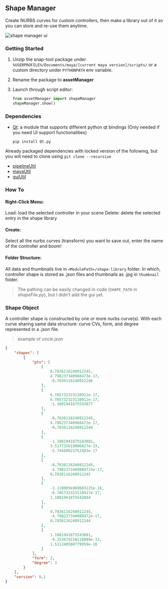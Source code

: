 ## Shape Manager

Create NURBS curves for custom controllers, then make a library out of it so you can
store and re-use them anytime.

![shape manager ui](https://i.imgur.com/iydFwTj.png)

### Getting Started

1. Unzip the snap-tool package under 
`%USERPROFILE%/Documents/maya/[current maya version]/scripts/` 
or a custom directory under `PYTHONPATH` env variable.


2. Rename the package to **assetManager**


3. Launch through script editor:

    ```python
    from assetManager import shapeManager
    shapeManager.show()
    ```

### Dependencies

- [Qt](https://github.com/mottosso/Qt.py): a module that supports different
python qt bindings (Only needed if you need UI support functionalities)
    ```
    pip install Qt.py
    ```

Already packaged dependencies with locked version of the following,
but you will need to clone using `git clone --recursive`


- [pipelineUtil](https://github.com/leixingyu/pipelineUtil)
- [mayaUtil](https://github.com/leixingyu/mayaUtil)
- [guiUtil](https://github.com/leixingyu/guiUtil)


### How To

#### Right-Click Menu:

Load: load the selected controller in your scene
Delete: delete the selected entry in the shape library

#### Create:

Select all the nurbs curves (transform) you want to save out,
enter the name of the controller and boom!

#### Folder Structure:

All data and thumbnails live in `<ModulePath>/shape-library` folder.
In which, controller shape is stored as .json files and thumbnails
as .jpg in `thumbnail` folder.

> The pathing can be easily changed in code (`SHAPE_PATH` in _shapeFile.py_),
> but I didn't add the gui yet.

### Shape Object

A controller shape is constructed by one or more nurbs curve(s).
With each curve sharing same data structure: curve CVs, form, and degree 
represented in a .json file.

> example of _circle.json_
```json
{
    "shapes": [
        {
            "pts": [
                [
                    0.7836116248912245, 
                    4.798237340988473e-17, 
                    -0.7836116248912246
                ], 
                [
                    6.785732323110912e-17, 
                    6.785732323110912e-17, 
                    -1.1081941875543877
                ], 
                [
                    -0.7836116248912245, 
                    4.798237340988472e-17, 
                    -0.7836116248912244
                ], 
                [
                    -1.1081941875543881, 
                    3.517735619006027e-33, 
                    -5.74489823752483e-17
                ], 
                [
                    -0.7836116248912245, 
                    -4.7982373409884725e-17, 
                    0.7836116248912245
                ], 
                [
                    -1.1100856969603225e-16, 
                    -6.785732323110917e-17, 
                    1.1081941875543884
                ], 
                [
                    0.7836116248912245, 
                    -4.798237340988472e-17, 
                    0.7836116248912244
                ], 
                [
                    1.1081941875543881, 
                    -9.253679210110099e-33, 
                    1.511240500779959e-16
                ]
            ], 
            "form": 2, 
            "degree": 3
        }
    ], 
    "version": 0.1
}
```
